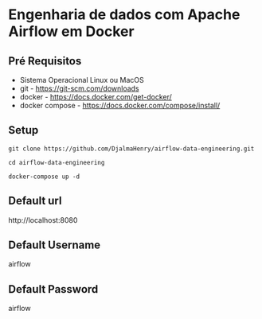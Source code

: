 # Engenharia de dados com Apache Airflow em Docker


## Pré Requisitos
- Sistema Operacional Linux ou MacOS
- git               - https://git-scm.com/downloads
- docker            - https://docs.docker.com/get-docker/
- docker compose    - https://docs.docker.com/compose/install/

## Setup
```
git clone https://github.com/DjalmaHenry/airflow-data-engineering.git
```
```
cd airflow-data-engineering
```
```
docker-compose up -d
```
## Default url
http://localhost:8080

## Default Username
airflow

## Default Password
airflow
